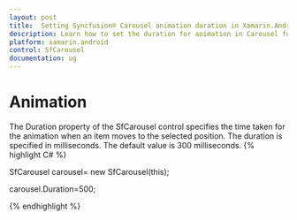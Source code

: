 ```yaml
---
layout: post
title:  Setting Syncfusion® Carousel animation duration in Xamarin.Android
description: Learn how to set the duration for animation in Carousel for Xamarin.Android and customize timing properties
platform: xamarin.android
control: SfCarousel
documentation: ug
---
```


# Animation

The Duration property of the SfCarousel control specifies the time taken for the animation when an item moves to the selected position. The duration is specified in milliseconds. The default value is 300 milliseconds.
{% highlight C# %}

SfCarousel carousel= new SfCarousel(this);

carousel.Duration=500;

{% endhighlight %}

